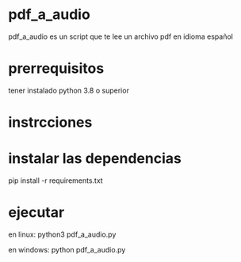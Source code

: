 # pdf_a_audio
pdf_a_audio es un script que te lee un archivo pdf en idioma español

# prerrequisitos
tener instalado python 3.8 o superior

# instrcciones 

 # instalar las dependencias 
 pip install -r requirements.txt
 
 # ejecutar
 en linux:
 python3 pdf_a_audio.py
 
 en windows:
 python pdf_a_audio.py

